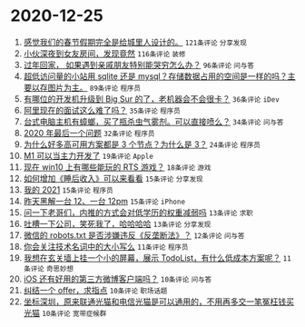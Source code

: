 # 2020-12-25

1. [感觉我们的春节假期完全是给城里人设计的。](https://www.v2ex.com/t/738784) ``121条评论`` ``分享发现``
1. [小伙深夜到女友房间，发现竟然](https://www.v2ex.com/t/738853) ``116条评论`` ``装修``
1. [过年回家，
如果遇到亲戚朋友特别能哭穷怎么办？](https://www.v2ex.com/t/738774) ``96条评论`` ``问与答``
1. [超低访问量的小站用 sqlite 还是 mysql？存储数据占用的空间是一样的吗？主要以存图片为主。](https://www.v2ex.com/t/738766) ``89条评论`` ``程序员``
1. [有哪位的开发机升级到 Big Sur 的了，老机器会不会很卡？](https://www.v2ex.com/t/738788) ``36条评论`` ``iDev``
1. [阿里现在的面试这么难了吗？](https://www.v2ex.com/t/738815) ``35条评论`` ``程序员``
1. [台式电脑主机有蟑螂，买了瓶杀虫气雾剂。可以直接喷么？](https://www.v2ex.com/t/738787) ``34条评论`` ``问与答``
1. [2020 年最后一个问题](https://www.v2ex.com/t/738823) ``32条评论`` ``程序员``
1. [为什么好多高可用方案都是 3 个节点？为什么是 3？](https://www.v2ex.com/t/738827) ``24条评论`` ``程序员``
1. [M1 可以当主力开发了](https://www.v2ex.com/t/738763) ``19条评论`` ``Apple``
1. [现在 win10 上有哪些能玩的 RTS 游戏？](https://www.v2ex.com/t/738759) ``18条评论`` ``游戏``
1. [如何增加《睡后收入》可以来看看](https://www.v2ex.com/t/738848) ``15条评论`` ``分享发现``
1. [我的 2021](https://www.v2ex.com/t/738805) ``15条评论`` ``程序员``
1. [昨天黑解一台 12、一台 12pm](https://www.v2ex.com/t/738769) ``15条评论`` ``iPhone``
1. [问一下老哥们，内推的方式会对低学历的权重减弱吗](https://www.v2ex.com/t/738843) ``13条评论`` ``求职``
1. [吐槽一下公司，笑死我了，哈哈哈哈](https://www.v2ex.com/t/738822) ``13条评论`` ``分享发现``
1. [微信的 robots.txt 是否涉嫌违反《反垄断法》？](https://www.v2ex.com/t/738810) ``12条评论`` ``问与答``
1. [你会关注技术名词中的大小写么](https://www.v2ex.com/t/738904) ``11条评论`` ``程序员``
1. [我想在玄关墙上挂一个小的屏幕，展示 TodoList，有什么低成本方案呢？](https://www.v2ex.com/t/738816) ``11条评论`` ``奇思妙想``
1. [iOS 还有好用的第三方微博客户端吗？](https://www.v2ex.com/t/738838) ``10条评论`` ``问与答``
1. [纠结一个 offer，求指点](https://www.v2ex.com/t/738820) ``10条评论`` ``职场话题``
1. [坐标深圳，原来联通光猫和电信光猫是可以通用的，不用再多交一笔冤枉钱买光猫](https://www.v2ex.com/t/738797) ``10条评论`` ``宽带症候群``
